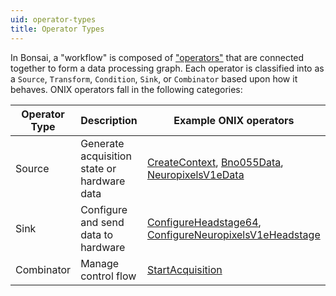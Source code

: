 ```yaml
---
uid: operator-types
title: Operator Types
---
```


In Bonsai, a "workflow" is composed of ["operators"](https://bonsai-rx.org/docs/articles/operators.html) that are connected together to form a data processing graph. Each operator is classified into as a `Source`, `Transform`, `Condition`, `Sink`, or `Combinator` based upon how it behaves. ONIX operators fall in the following categories:

| Operator Type | Description | Example ONIX operators |
| --------- | ----------- | ------------------ |
| Source    | Generate acquisition state or hardware data | [CreateContext](xref:OpenEphys.Onix1.CreateContext), [Bno055Data](xref:OpenEphys.Onix1.Bno055Data), [NeuropixelsV1eData](xref:OpenEphys.Onix1.NeuropixelsV1eData) |
| Sink      | Configure and send data to hardware | [ConfigureHeadstage64](xref:OpenEphys.Onix1.ConfigureHeadstage64), [ConfigureNeuropixelsV1eHeadstage](xref:OpenEphys.Onix1.ConfigureNeuropixelsV1eHeadstage) |
| Combinator | Manage control flow | [StartAcquisition](xref:OpenEphys.Onix1.StartAcquisition) |
